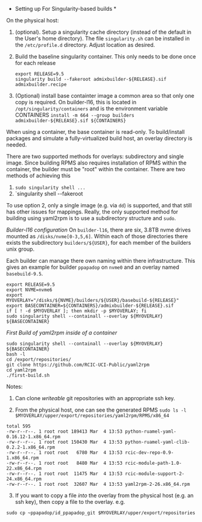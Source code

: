 *  Setting up For Singularity-based builds *

On the physical host:

1. (optional). Setup a singularity cache directory (instead of the default in the User's home directory). 
   The file `singularity.sh` can be installed in the `/etc/profile.d` directory. Adjust location as desired.

2. Build the baseline singularity container. This only needs to be done once for each release
   ```
   export RELEASE=9.5 
   singularity build --fakeroot admixbuilder-${RELEASE}.sif admixbuilder.recipe  
   ```
3. (Optional) install base containter image a common area so that only one copy is required. On builder-l16, this is located
   in `/opt/singularity/containers` and is the environment variable CONTAINERS
   ```install -m 664 --group builders admixbuilder-${RELEASE}.sif ${CONTAINERS}``` 


When using a container, the base container is read-only. To build/install packages and simulate a fully-virtualized build host,
an overlay directory is needed. 

There are two supported methods for overlays: subdirectory and single image.
Since building RPMS also requires installation of RPMS within the container, the builder must be "root" within the container.
There are two methods of achieving this

1. `sudo singularity shell ...`
2. `singularity shell --fakeroot

To use option 2, only a single image (e.g. via `dd`) is supported, and that still has other issues for mappings. Really, the only
supported method for building using yaml2rpm is to use a subdirectory structure and `sudo`.

*Builder-l16 configuration*
On `builder-l16`, there are six, 3.8TB nvme drives mounted as `/disks/nvme[0-3,5,6]`. Within
each of those directories there exists the subdirectory `builders/${USER}`, for each member of the builders unix group.

Each builder can manage there own naming within there infrastructure.  This gives an example for builder
`ppapadop` on `nvme0` and an overlay named `basebuild-9.5`.

```
export RELEASE=9.5
export NVME=nvme6
export MYOVERLAY="/disks/${NVME}/builders/${USER}/basebuild-${RELEASE}"
export BASECONTAINER=${CONTAINERS}/admixbuilder-${RELEASE}.sif
if [ ! -d $MYOVERLAY ]; then mkdir -p $MYOVERLAY; fi
sudo singularity shell --containall --overlay ${MYOVERLAY} ${BASECONTAINER} 
```


*First Build of yaml2rpm inside of a container*

```
sudo singularity shell --containall --overlay ${MYOVERLAY} ${BASECONTAINER}
bash -l
cd /export/repositories/
git clone https://github.com/RCIC-UCI-Public/yaml2rpm
cd yaml2rpm
./first-build.sh 
```

Notes:
1. Can clone *writeable* git repositories with an appropriate ssh key.

2. From the physical host, one can see the generated RPMS
`sudo ls -l $MYOVERLAY/upper/export/repositories/yaml2rpm/RPMS/x86_64`

```
total 595
-rw-r--r--. 1 root root 189413 Mar  4 13:53 python-ruamel-yaml-0.16.12-1.x86_64.rpm
-rw-r--r--. 1 root root 150430 Mar  4 13:53 python-ruamel-yaml-clib-0.2.2-1.x86_64.rpm
-rw-r--r--. 1 root root   6780 Mar  4 13:53 rcic-dev-repo-0.9-1.x86_64.rpm
-rw-r--r--. 1 root root   8480 Mar  4 13:53 rcic-module-path-1.0-22.x86_64.rpm
-rw-r--r--. 1 root root  11475 Mar  4 13:53 rcic-module-support-2-24.x86_64.rpm
-rw-r--r--. 1 root root  32607 Mar  4 13:53 yaml2rpm-2-26.x86_64.rpm
```

3. If you want to copy a file *into* the overlay from the physical host (e.g. an ssh key), then copy a file
to the overlay. e.g.

```
sudo cp ~ppapadop/id_ppapadop_git $MYOVERLAY/upper/export/repositories
```
